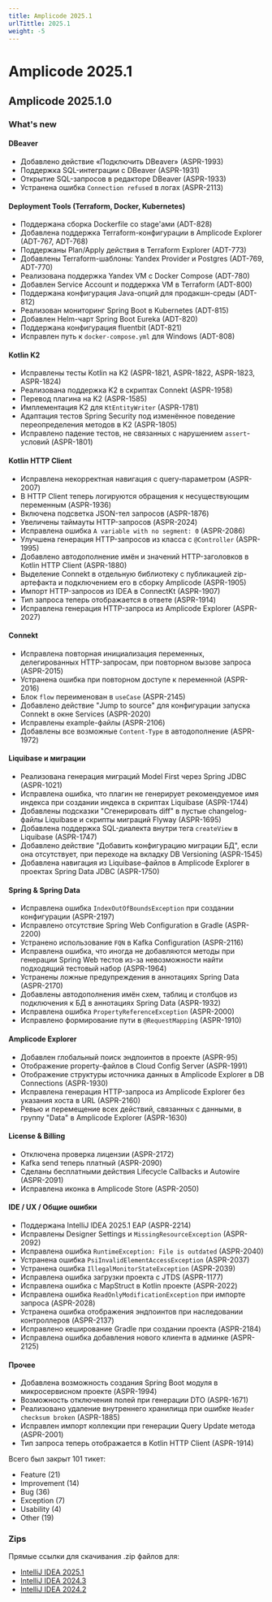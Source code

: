 ```yaml
---
title: Amplicode 2025.1
urlTittle: 2025.1
weight: -5
---
```


# Amplicode 2025.1

## Amplicode 2025.1.0

### What's new

#### DBeaver
* Добавлено действие «Подключить DBeaver» (ASPR-1993)
* Поддержка SQL-интеграции с DBeaver (ASPR-1931)
* Открытие SQL-запросов в редакторе DBeaver (ASPR-1933)
* Устранена ошибка `Connection refused` в логах (ASPR-2113)

#### Deployment Tools (Terraform, Docker, Kubernetes)
* Поддержана сборка Dockerfile со stage'ами (ADT-828)
* Добавлена поддержка Terraform-конфигурации в Amplicode Explorer (ADT-767, ADT-768)
* Поддержаны Plan/Apply действия в Terraform Explorer (ADT-773)
* Добавлены Terraform-шаблоны: Yandex Provider и Postgres (ADT-769, ADT-770)
* Реализована поддержка Yandex VM с Docker Compose (ADT-780)
* Добавлен Service Account и поддержка VM в Terraform (ADT-800)
* Поддержана конфигурация Java-опций для продакшн-среды (ADT-812)
* Реализован мониторинг Spring Boot в Kubernetes (ADT-815)
* Добавлен Helm-чарт Spring Boot Eureka (ADT-820)
* Поддержана конфигурация fluentbit (ADT-821)
* Исправлен путь к `docker-compose.yml` для Windows (ADT-808)

#### Kotlin K2
* Исправлены тесты Kotlin на K2 (ASPR-1821, ASPR-1822, ASPR-1823, ASPR-1824)
* Реализована поддержка K2 в скриптах Connekt (ASPR-1958)
* Перевод плагина на K2 (ASPR-1585)
* Имплементация K2 для `KtEntityWriter` (ASPR-1781)
* Адаптация тестов Spring Security под изменённое поведение переопределения методов в K2 (ASPR-1805)
* Исправлено падение тестов, не связанных с нарушением `assert`-условий (ASPR-1801)

#### Kotlin HTTP Client
* Исправлена некорректная навигация с query-параметром (ASPR-2007)
* В HTTP Client теперь логируются обращения к несуществующим переменным (ASPR-1936)
* Включена подсветка JSON-тел запросов (ASPR-1876)
* Увеличены таймауты HTTP-запросов (ASPR-2024)
* Исправлена ошибка `A variable with no segment: 0` (ASPR-2086)
* Улучшена генерация HTTP-запросов из класса с `@Controller` (ASPR-1995)
* Добавлено автодополнение имён и значений HTTP-заголовков в Kotlin HTTP Client (ASPR-1880)
* Выделение Connekt в отдельную библиотеку с публикацией zip-артефакта и подключением его в сборку Amplicode (ASPR-1905)
* Импорт HTTP-запросов из IDEA в ConnectKt (ASPR-1907)
* Тип запроса теперь отображается в ответе (ASPR-1914)
* Исправлена генерация HTTP-запроса из Amplicode Explorer (ASPR-2027)

#### Connekt
* Исправлена повторная инициализация переменных, делегированных HTTP-запросам, при повторном вызове запроса (ASPR-2015)
* Устранена ошибка при повторном доступе к переменной (ASPR-2016)
* Блок `flow` переименован в `useCase` (ASPR-2145)
* Добавлено действие "Jump to source" для конфигурации запуска Connekt в окне Services (ASPR-2020)
* Исправлены example-файлы (ASPR-2106)
* Добавлены все возможные `Content-Type` в автодополнение (ASPR-1972)

#### Liquibase и миграции
* Реализована генерация миграций Model First через Spring JDBC (ASPR-1021)
* Исправлена ошибка, что плагин не генерирует рекомендуемое имя индекса при создании индекса в скриптах Liquibase (ASPR-1744)
* Добавлены подсказки "Сгенерировать diff" в пустые changelog-файлы Liquibase и скрипты миграций Flyway (ASPR-1695)
* Добавлена поддержка SQL-диалекта внутри тега `createView` в Liquibase (ASPR-1747)
* Добавлено действие "Добавить конфигурацию миграции БД", если она отсутствует, при переходе на вкладку DB Versioning (ASPR-1545)
* Добавлена навигация из Liquibase-файлов в Amplicode Explorer в проектах Spring Data JDBC (ASPR-1750) 

#### Spring & Spring Data
* Исправлена ошибка `IndexOutOfBoundsException` при создании конфигурации (ASPR-2197)
* Исправлено отсутствие Spring Web Configuration в Gradle (ASPR-2200)
* Устранено использование `FQN` в Kafka Configuration (ASPR-2116)
* Исправлена ошибка, что иногда не добавляются методы при генерации Spring Web тестов из-за невозможности найти подходящий тестовый набор (ASPR-1964)
* Устранены ложные предупреждения в аннотациях Spring Data (ASPR-2170)
* Добавлены автодополнения имён схем, таблиц и столбцов из подключения к БД в аннотациях Spring Data (ASPR-1932)
* Исправлена ошибка `PropertyReferenceException` (ASPR-2000)
* Исправлено формирование пути в `@RequestMapping` (ASPR-1910)

#### Amplicode Explorer
* Добавлен глобальный поиск эндпоинтов в проекте (ASPR-95)
* Отображение property-файлов в Cloud Config Server (ASPR-1991)
* Отображение структуры источника данных в Amplicode Explorer в DB Connections (ASPR-1930)
* Исправлена генерация HTTP-запроса из Amplicode Explorer без указания хоста в URL (ASPR-2160)
* Ревью и перемещение всех действий, связанных с данными, в группу "Data" в Amplicode Explorer (ASPR-1630)

#### License & Billing
* Отключена проверка лицензии (ASPR-2172)
* Kafka send теперь платный (ASPR-2090)
* Сделаны бесплатными действия Lifecycle Callbacks и Autowire (ASPR-2091)
* Исправлена иконка в Amplicode Store (ASPR-2050)

#### IDE / UX / Общие ошибки
* Поддержана IntelliJ IDEA 2025.1 EAP (ASPR-2214)
* Исправлены Designer Settings и `MissingResourceException` (ASPR-2092)
* Исправлена ошибка `RuntimeException: File is outdated` (ASPR-2040)
* Устранена ошибка `PsiInvalidElementAccessException` (ASPR-2037)
* Устранена ошибка `IllegalMonitorStateException` (ASPR-2039)
* Исправлена ошибка загрузки проекта с JTDS (ASPR-1177)
* Исправлена ошибка с MapStruct в Kotlin проекте (ASPR-2022)
* Исправлена ошибка `ReadOnlyModificationException` при импорте запроса (ASPR-2028)
* Устранена ошибка отображения эндпоинтов при наследовании контроллеров (ASPR-2137)
* Исправлено кеширование Gradle при создании проекта (ASPR-2184)
* Исправлена ошибка добавления нового клиента в админке (ASPR-2125)

#### Прочее
* Добавлена возможность создания Spring Boot модуля в микросервисном проекте (ASPR-1994)
* Возможность отключения полей при генерации DTO (ASPR-1671)
* Реализовано удаление внутреннего хранилища при ошибке `Header checksum broken` (ASPR-1885)
* Исправлен импорт коллекции при генерации Query Update метода (ASPR-2001)
* Тип запроса теперь отображается в Kotlin HTTP Client (ASPR-1914)

Всего был закрыт 101 тикет:
* Feature (21)
* Improvement (14)
* Bug (36)
* Exception (7)
* Usability (4)
* Other (19)

### Zips

Прямые ссылки для скачивания .zip файлов для:
* [IntelliJ IDEA 2025.1](https://amplicode.ru/Amplicode/amplicode-2025.1.0-251-EAP.zip)
* [IntelliJ IDEA 2024.3](https://amplicode.ru/Amplicode/amplicode-2025.1.0-243-EAP.zip)
* [IntelliJ IDEA 2024.2](https://amplicode.ru/Amplicode/amplicode-2025.1.0-242-EAP.zip)
